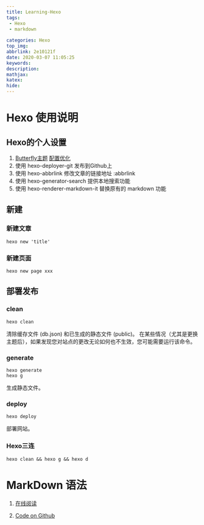 ```yaml
---
title: Learning-Hexo
tags: 
 - Hexo
 - markdown
 
categories: Hexo
top_img: 
abbrlink: 2e10121f
date: 2020-03-07 11:05:25
keywords:
description:
mathjax:
katex:
hide: 
---
```



# Hexo 使用说明 

## Hexo的个人设置

1. [Butterfly主题](https://jerryc.me/posts/21cfbf15/) [配置优化](https://www.lucfzy.com/2020/02/butterfly-theme/)
1. 使用 hexo-deployer-git 发布到Github上
1. 使用 hexo-abbrlink 修改文章的链接地址 :abbrlink
1. 使用 hexo-generator-search 提供本地搜索功能
1. 使用 hexo-renderer-markdown-it 替换原有的 markdown 功能



## 新建
### 新建文章 
```
hexo new 'title'
```
### 新建页面
```
hexo new page xxx
```

## 部署发布
### clean
```
hexo clean
```
清除缓存文件 (db.json) 和已生成的静态文件 (public)。
在某些情况（尤其是更换主题后），如果发现您对站点的更改无论如何也不生效，您可能需要运行该命令。

### generate
```batch
hexo generate
hexo g
```
生成静态文件。

### deploy
```
hexo deploy
```
部署网站。

### Hexo三连
```batch
hexo clean && hexo g && hexo d
```

# MarkDown 语法

1. [在线阅读](http://xianbai.me/learn-md/)

2. [Code on Github](https://github.com/LearnShare/Learning-Markdown/tree/v2)




